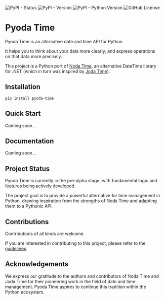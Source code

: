 ![PyPI - Status](https://img.shields.io/pypi/status/pyoda-time)
![PyPI - Version](https://img.shields.io/pypi/v/pyoda-time)
![PyPI - Python Version](https://img.shields.io/pypi/pyversions/pyoda-time)
![GitHub License](https://img.shields.io/github/license/chrisimcevoy/pyoda-time)

# Pyoda Time

Pyoda Time is an alternative date and time API for Python. 

It helps you to think about your data more clearly, and express operations on that data more precisely.

This project is a Python port of [Noda Time](https://github.com/nodatime/nodatime), an alternative DateTime library for .NET (which in turn was inspired by [Joda Time](https://github.com/JodaOrg/joda-time)).

## Installation

```commandline
pip install pyoda-time
```

## Quick Start

Coming soon...

## Documentation

Coming soon...

## Project Status

Pyoda Time is currently in the pre-alpha stage, with fundamental logic and features being actively developed. 

The project goal is to provide a powerful alternative for time management in Python, drawing inspiration from the strengths of Noda Time and adapting them to a Pythonic API.

## Contributions

Contributions of all kinds are welcome.

If you are interested in contributing to this project, please refer to the [guidelines](CONTRIBUTING.md).

## Acknowledgements

We express our gratitude to the authors and contributors of Noda Time and Joda Time for their pioneering work in the field of date and time management. Pyoda Time aspires to continue this tradition within the Python ecosystem.
